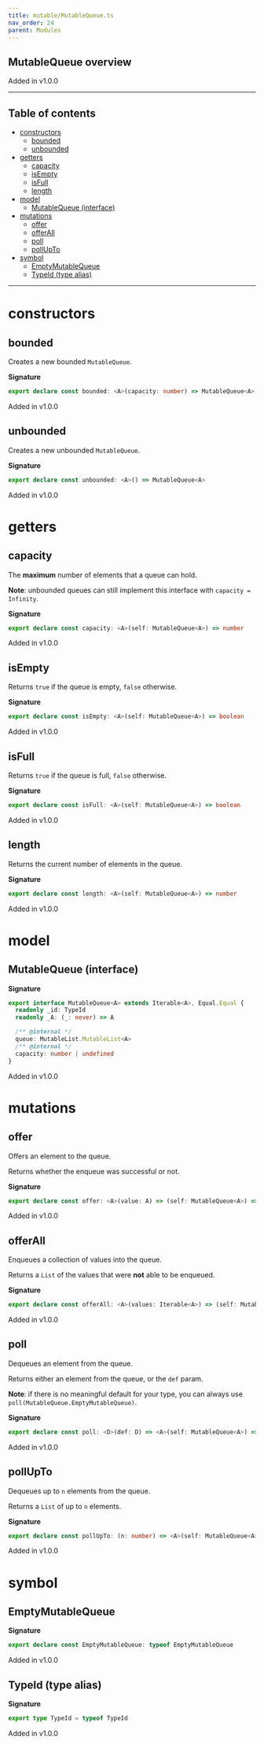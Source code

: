 ```yaml
---
title: mutable/MutableQueue.ts
nav_order: 24
parent: Modules
---
```


## MutableQueue overview

Added in v1.0.0

---

<h2 class="text-delta">Table of contents</h2>

- [constructors](#constructors)
  - [bounded](#bounded)
  - [unbounded](#unbounded)
- [getters](#getters)
  - [capacity](#capacity)
  - [isEmpty](#isempty)
  - [isFull](#isfull)
  - [length](#length)
- [model](#model)
  - [MutableQueue (interface)](#mutablequeue-interface)
- [mutations](#mutations)
  - [offer](#offer)
  - [offerAll](#offerall)
  - [poll](#poll)
  - [pollUpTo](#pollupto)
- [symbol](#symbol)
  - [EmptyMutableQueue](#emptymutablequeue)
  - [TypeId (type alias)](#typeid-type-alias)

---

# constructors

## bounded

Creates a new bounded `MutableQueue`.

**Signature**

```ts
export declare const bounded: <A>(capacity: number) => MutableQueue<A>
```

Added in v1.0.0

## unbounded

Creates a new unbounded `MutableQueue`.

**Signature**

```ts
export declare const unbounded: <A>() => MutableQueue<A>
```

Added in v1.0.0

# getters

## capacity

The **maximum** number of elements that a queue can hold.

**Note**: unbounded queues can still implement this interface with
`capacity = Infinity`.

**Signature**

```ts
export declare const capacity: <A>(self: MutableQueue<A>) => number
```

Added in v1.0.0

## isEmpty

Returns `true` if the queue is empty, `false` otherwise.

**Signature**

```ts
export declare const isEmpty: <A>(self: MutableQueue<A>) => boolean
```

Added in v1.0.0

## isFull

Returns `true` if the queue is full, `false` otherwise.

**Signature**

```ts
export declare const isFull: <A>(self: MutableQueue<A>) => boolean
```

Added in v1.0.0

## length

Returns the current number of elements in the queue.

**Signature**

```ts
export declare const length: <A>(self: MutableQueue<A>) => number
```

Added in v1.0.0

# model

## MutableQueue (interface)

**Signature**

```ts
export interface MutableQueue<A> extends Iterable<A>, Equal.Equal {
  readonly _id: TypeId
  readonly _A: (_: never) => A

  /** @internal */
  queue: MutableList.MutableList<A>
  /** @internal */
  capacity: number | undefined
}
```

Added in v1.0.0

# mutations

## offer

Offers an element to the queue.

Returns whether the enqueue was successful or not.

**Signature**

```ts
export declare const offer: <A>(value: A) => (self: MutableQueue<A>) => boolean
```

Added in v1.0.0

## offerAll

Enqueues a collection of values into the queue.

Returns a `List` of the values that were **not** able to be enqueued.

**Signature**

```ts
export declare const offerAll: <A>(values: Iterable<A>) => (self: MutableQueue<A>) => List.List<A>
```

Added in v1.0.0

## poll

Dequeues an element from the queue.

Returns either an element from the queue, or the `def` param.

**Note**: if there is no meaningful default for your type, you can always
use `poll(MutableQueue.EmptyMutableQueue)`.

**Signature**

```ts
export declare const poll: <D>(def: D) => <A>(self: MutableQueue<A>) => D | A
```

Added in v1.0.0

## pollUpTo

Dequeues up to `n` elements from the queue.

Returns a `List` of up to `n` elements.

**Signature**

```ts
export declare const pollUpTo: (n: number) => <A>(self: MutableQueue<A>) => List.List<A>
```

Added in v1.0.0

# symbol

## EmptyMutableQueue

**Signature**

```ts
export declare const EmptyMutableQueue: typeof EmptyMutableQueue
```

Added in v1.0.0

## TypeId (type alias)

**Signature**

```ts
export type TypeId = typeof TypeId
```

Added in v1.0.0
